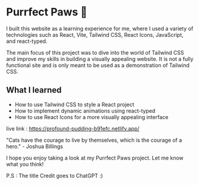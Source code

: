 # Purrfect Paws 🐾

I built this website as a learning experience for me, where I used a variety of technologies such as React, Vite, Tailwind CSS, React Icons, JavaScript, and react-typed. 

The main focus of this project was to dive into the world of Tailwind CSS and improve my skills in building a visually appealing website. It is not a fully functional site and is only meant to be used as a demonstration of Tailwind CSS.

## What I learned
- How to use Tailwind CSS to style a React project
- How to implement dynamic animations using react-typed
- How to use React Icons for a more visually appealing interface

live link : https://profound-pudding-b91efc.netlify.app/


"Cats have the courage to live by themselves, which is the courage of a hero." - Joshua Billings

I hope you enjoy taking a look at my Purrfect Paws project. Let me know what you think!
 
P.S : The title Credit goes to ChatGPT :)

